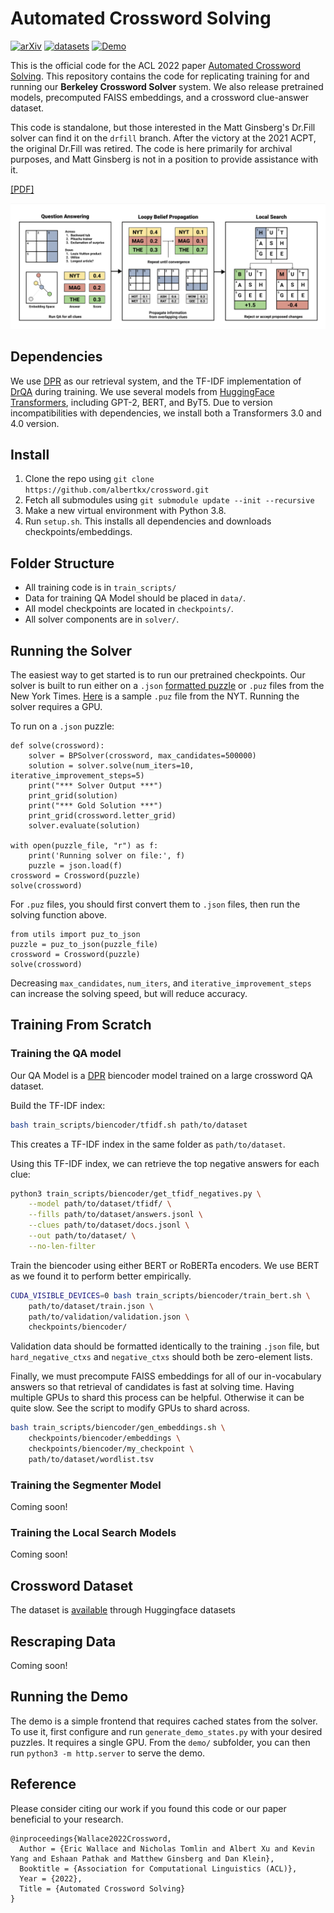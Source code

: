 # Automated Crossword Solving
[![arXiv](https://img.shields.io/badge/arXiv-2205.09665-red.svg)](https://arxiv.org/abs/2205.09665)
[![datasets](https://img.shields.io/badge/datasets-CrosswordQA-green.svg)](https://huggingface.co/datasets/albertxu/CrosswordQA)
[![Demo](https://img.shields.io/badge/Streamlit-Demo-informational.svg)](https://berkeleycrosswordsolver.com/j)

This is the official code for the ACL 2022 paper [Automated Crossword Solving](https://arxiv.org/abs/2205.09665). This repository contains the code for replicating training for and running our **Berkeley Crossword Solver** system. We also release pretrained models, precomputed FAISS embeddings, and a crossword clue-answer dataset.

This code is standalone, but those interested in the Matt Ginsberg's Dr.Fill solver can find it on the `drfill` branch. After the victory at the 2021 ACPT, the original Dr.Fill was retired.  The code is here primarily for archival purposes, and Matt Ginsberg is not in a position to provide assistance with it.

[[PDF]](https://arxiv.org/abs/2205.09665)

<p align="center">
  <img src="assets/pipeline.png" width="1000" title="Overview of the Berkeley Crossword Solver" alt="">
</p>

## Dependencies

We use [DPR](https://github.com/facebookresearch/DPR) as our retrieval system, and the TF-IDF implementation of [DrQA](https://github.com/facebookresearch/DrQA) during training. We use several models from [HuggingFace Transformers](https://github.com/huggingface/transformers), including GPT-2, BERT, and ByT5. Due to version incompatibilities with dependencies, we install both a Transformers 3.0 and 4.0 version.

## Install

1. Clone the repo using `git clone https://github.com/albertkx/crossword.git`
2. Fetch all submodules using `git submodule update --init --recursive`
4. Make a new virtual environment with Python 3.8.
5. Run `setup.sh`. This installs all dependencies and downloads checkpoints/embeddings.

## Folder Structure

- All training code is in `train_scripts/`
- Data for training QA Model should be placed in `data/`.
- All model checkpoints are located in `checkpoints/`.
- All solver components are in `solver/`.

## Running the Solver

The easiest way to get started is to run our pretrained checkpoints. Our solver is built to run either on a `.json` [formatted puzzle](https://www.xwordinfo.com/JSON/) or `.puz` files from the New York Times. [Here](https://github.com/albertkx/Berkeley-Crossword-Solver/blob/b319762a1c2fcebac3373adcbc43dbb959c2aafc/solver/Mar2321.puz) is a sample `.puz` file from the NYT. Running the solver requires a GPU. 

To run on a `.json` puzzle:
```python3
def solve(crossword):
    solver = BPSolver(crossword, max_candidates=500000)
    solution = solver.solve(num_iters=10, iterative_improvement_steps=5)
    print("*** Solver Output ***")
    print_grid(solution)
    print("*** Gold Solution ***")
    print_grid(crossword.letter_grid)
    solver.evaluate(solution)

with open(puzzle_file, "r") as f:
    print('Running solver on file:', f)
    puzzle = json.load(f)
crossword = Crossword(puzzle)
solve(crossword)
```

For `.puz` files, you should first convert them to `.json` files, then run the solving function above.
```python3
from utils import puz_to_json
puzzle = puz_to_json(puzzle_file)
crossword = Crossword(puzzle)
solve(crossword)
```

Decreasing `max_candidates`, `num_iters`, and `iterative_improvement_steps` can increase the solving speed, but will reduce accuracy.

## Training From Scratch

### Training the QA model

Our QA Model is a [DPR](https://github.com/facebookresearch/DPR) biencoder model trained on a large crossword QA dataset.

Build the TF-IDF index:
```bash
bash train_scripts/biencoder/tfidf.sh path/to/dataset
```

This creates a TF-IDF index in the same folder as `path/to/dataset`.

Using this TF-IDF index, we can retrieve the top negative answers for each clue:
```bash
python3 train_scripts/biencoder/get_tfidf_negatives.py \
    --model path/to/dataset/tfidf/ \
    --fills path/to/dataset/answers.jsonl \
    --clues path/to/dataset/docs.jsonl \
    --out path/to/dataset/ \
    --no-len-filter
```

Train the biencoder using either BERT or RoBERTa encoders. We use BERT as we found it to perform better empirically.
```bash
CUDA_VISIBLE_DEVICES=0 bash train_scripts/biencoder/train_bert.sh \
    path/to/dataset/train.json \
    path/to/validation/validation.json \
    checkpoints/biencoder/
```

Validation data should be formatted identically to the training `.json` file, but `hard_negative_ctxs` and `negative_ctxs` should both be zero-element lists.

Finally, we must precompute FAISS embeddings for all of our in-vocabulary answers so that retrieval of candidates is fast at solving time. Having multiple GPUs to shard this process can be helpful. Otherwise it can be quite slow. See the script to modify GPUs to shard across.
```bash
bash train_scripts/biencoder/gen_embeddings.sh \
    checkpoints/biencoder/embeddings \
    checkpoints/biencoder/my_checkpoint \
    path/to/dataset/wordlist.tsv
```

### Training the Segmenter Model

Coming soon!

### Training the Local Search Models

Coming soon!

## Crossword Dataset

The dataset is [available](https://huggingface.co/datasets/albertxu/CrosswordQA) through Huggingface datasets

## Rescraping Data

Coming soon!

## Running the Demo

The demo is a simple frontend that requires cached states from the solver. To use it, first configure and run `generate_demo_states.py` with your desired puzzles. It requires a single GPU. From the `demo/` subfolder, you can then run `python3 -m http.server` to serve the demo.

## Reference

Please consider citing our work if you found this code or our paper beneficial to your research.

```
@inproceedings{Wallace2022Crossword,
  Author = {Eric Wallace and Nicholas Tomlin and Albert Xu and Kevin Yang and Eshaan Pathak and Matthew Ginsberg and Dan Klein},
  Booktitle = {Association for Computational Linguistics (ACL)},                            
  Year = {2022},
  Title = {Automated Crossword Solving}
}
```


